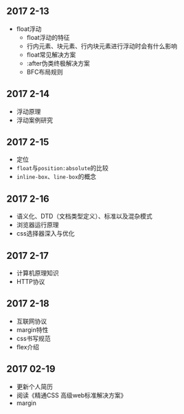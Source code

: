 ## 2017 2-13
* float浮动
    * float浮动的特征
    * 行内元素、块元素、行内块元素进行浮动时会有什么影响
    * float常见解决方案
    * :after伪类终极解决方案
    * BFC布局规则
    
## 2017 2-14
* 浮动原理
* 浮动案例研究

## 2017 2-15
* 定位
* `float`与`position:absolute`的比较
* `inline-box`、`line-box`的概念

## 2017 2-16
* 语义化、DTD（文档类型定义）、标准以及混杂模式
* 浏览器运行原理
* css选择器深入与优化

## 2017 2-17
* 计算机原理知识
* HTTP协议

## 2017 2-18
* 互联网协议
* margin特性
* css书写规范
* flex介绍

## 2017 02-19
* 更新个人简历
* 阅读《精通CSS 高级web标准解决方案》
* margin